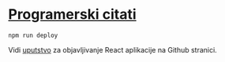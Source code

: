 # [Programerski citati](https://mudroljub.github.io/programerski-citati/)

```
npm run deploy
```

Vidi [uputstvo](https://github.com/facebookincubator/create-react-app/blob/master/packages/react-scripts/template/README.md#github-pages) za objavljivanje React aplikacije na Github stranici.
